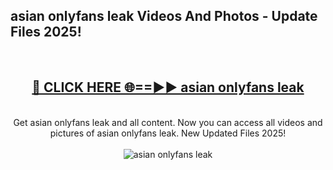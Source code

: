 <h2>asian onlyfans leak Videos And Photos - Update Files 2025!</h2>
<br>
<div align="center">
<h2><a href="https://top-ai-tools.click/QrbHav" rel="nofollow">🔴 CLICK HERE 🌐==►► asian onlyfans leak</a></h2>
<br>
Get asian onlyfans leak and all content. Now you can access all videos and pictures of asian onlyfans leak. New Updated Files 2025!
<br>
<br>
<a href="https://top-ai-tools.click/QrbHav" rel="nofollow" data-target="animated-image.originalLink"><img src="https://i.ibb.co.com/WyWwxjT/player-gif2.gif" alt="asian onlyfans leak" style="max-width: 100%; display: inline-block;" data-target="animated-image.originalImage"></a>
</div>
<br>